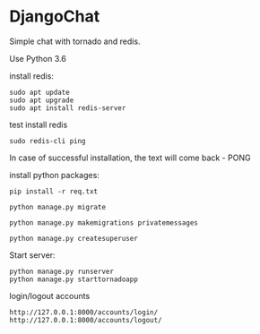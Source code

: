 # DjangoChat
Simple chat with tornado and redis.

Use Python 3.6

install redis:
```
sudo apt update
sudo apt upgrade
sudo apt install redis-server
```

test install redis
```
sudo redis-cli ping
```
In case of successful installation, the text will come back - PONG



install python packages:

```
pip install -r req.txt
```

```
python manage.py migrate

python manage.py makemigrations privatemessages
```


```
python manage.py createsuperuser
```

Start server:
```
python manage.py runserver
python manage.py starttornadoapp
```

login/logout accounts 
```
http://127.0.0.1:8000/accounts/login/
http://127.0.0.1:8000/accounts/logout/
```

